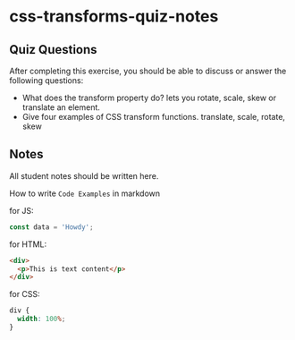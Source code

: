 # css-transforms-quiz-notes

## Quiz Questions

After completing this exercise, you should be able to discuss or answer the following questions:

- What does the transform property do?
  lets you rotate, scale, skew or translate an element.
- Give four examples of CSS transform functions.
  translate, scale, rotate, skew

## Notes

All student notes should be written here.

How to write `Code Examples` in markdown

for JS:

```javascript
const data = 'Howdy';
```

for HTML:

```html
<div>
  <p>This is text content</p>
</div>
```

for CSS:

```css
div {
  width: 100%;
}
```
